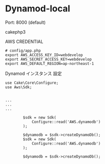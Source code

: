 # Dynamod-local

Port: 8000 (default)

cakephp3

AWS CREDENTIAL
```injectablephp
# config/app.php
export AWS_ACCESS_KEY_ID=webdevelop
export AWS_SECRET_ACCESS_KEY=webdevelop
export AWS_DEFAULT_REGION=ap-northeast-1
```


Dynamod インスタンス 設定

```injectablephp
use Cake\Core\Configure;
use Aws\Sdk;


...
...
...

        $sdk = new Sdk(
            Configure::read('AWS.dynamodb')
        );

        $dynamodb = $sdk->createDynamoDb();
        $sdk = new Sdk(
            Configure::read('AWS.dynamodb')
        );

        $dynamodb = $sdk->createDynamoDb();
```
